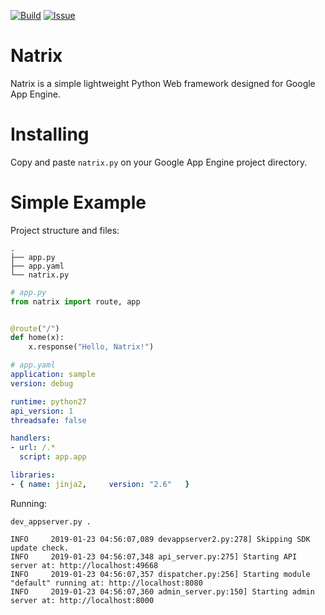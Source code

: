 [![Build][build-img]][build-url]
[![Issue][issue-img]][issue-url]

# Natrix
Natrix is a simple lightweight Python Web framework designed for
Google App Engine.

# Installing
Copy and paste `natrix.py` on your Google App Engine project directory.

# Simple Example
Project structure and files:
```
.
├── app.py
├── app.yaml
└── natrix.py
```

```python
# app.py
from natrix import route, app


@route("/")
def home(x):
    x.response("Hello, Natrix!")
```

```yaml
# app.yaml
application: sample
version: debug

runtime: python27
api_version: 1
threadsafe: false

handlers:
- url: /.*
  script: app.app

libraries:
- { name: jinja2,     version: "2.6"   }
```

Running:
```
dev_appserver.py .

INFO     2019-01-23 04:56:07,089 devappserver2.py:278] Skipping SDK update check.
INFO     2019-01-23 04:56:07,348 api_server.py:275] Starting API server at: http://localhost:49668
INFO     2019-01-23 04:56:07,357 dispatcher.py:256] Starting module "default" running at: http://localhost:8080
INFO     2019-01-23 04:56:07,360 admin_server.py:150] Starting admin server at: http://localhost:8000
```

[build-img]: https://img.shields.io/travis/gmunkhbaatarmn/natrix.svg
[build-url]: https://travis-ci.org/gmunkhbaatarmn/natrix

[issue-img]: https://img.shields.io/github/issues/gmunkhbaatarmn/natrix.svg
[issue-url]: https://github.com/gmunkhbaatarmn/natrix/issues
